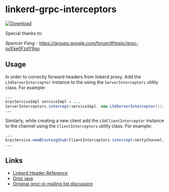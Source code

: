 # linkerd-grpc-interceptors

[ ![Download](https://api.bintray.com/packages/ankurcha/maven/linkerd-grpc-interceptors/images/download.svg) ](https://bintray.com/ankurcha/maven/linkerd-grpc-interceptors/_latestVersion)

Special thanks to: 

*Spencer Fang* - https://groups.google.com/forum/#!topic/grpc-io/Eke0FzdY9go


## Usage

In order to correctly forward headers from linkerd proxy. Add the `L5dServerInterceptor` instance to the using the 
`ServerInterceptors` utility class. For example:

```java
...
GrpcServiceImpl serviceImpl = ...
ServerInterceptors.intercept(serviceImpl, new L5dServerInterceptor());
...
```

Similarly, while creating a new client add the `L5dClientInterceptor` instance to the channel using the 
`ClientInterceptors` utility class. For example:

```java
...
GrpcService.newBlockingStub(ClientInterceptors.intercept(nettyChannel, new L5dClientInterceptor()));
...
```

## Links

* [Linkerd Header Reference](https://linkerd.io/config/head/linkerd/index.html#http-2-headers)
* [Grpc java](https://github.com/grpc/grpc-java)
* [Original grpc-io mailing list discussion](https://groups.google.com/forum/#!topic/grpc-io/Eke0FzdY9go)
